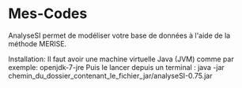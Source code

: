 # Mes-Codes

AnalyseSI permet de modéliser votre base de données à l'aide de la méthode MERISE. 

Installation:
Il faut avoir une machine virtuelle Java (JVM) comme par exemple: openjdk-7-jre
Puis le lancer depuis un terminal :
java -jar chemin_du_dossier_contenant_le_fichier_jar/analyseSI-0.75.jar 
